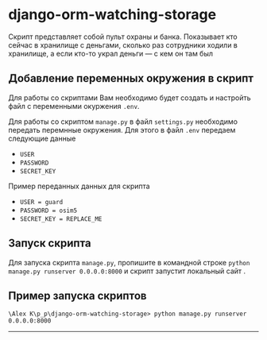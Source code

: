 # django-orm-watching-storage

Скрипт представляет собой пульт охраны и банка. Показывает кто сейчас в хранилище с деньгами, сколько раз сотрудники ходили в хранилище, а если кто-то украл деньги — с кем он там был

## Добавление переменных окружения в скрипт
Для работы со скриптами Вам необходимо будет создать и настройть файл с переменными окуржения `.env`.

Для работы со скриптом `manage.py` в файл  `settings.py` необходимо передать перемнные окружения. Для этого в файл `.env` передаем следующие данные
- `USER`
- `PASSWORD`
- `SECRET_KEY`


Пример переданных данных для скрипта 
- `USER = guard`
- `PASSWORD = osim5`
- `SECRET_KEY = REPLACE_ME`


## Запуск скрипта 
Для запуска скрипта `manage.py`, пропишите в командной строке `python manage.py runserver 0.0.0.0:8000` и скрипт запустит локальный сайт .
 
 

## Пример запуска скриптов 
 `\Alex K\p_p\django-orm-watching-storage> python manage.py runserver 0.0.0.0:8000`
***
 

